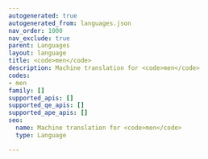 ```yaml
---
autogenerated: true
autogenerated_from: languages.json
nav_order: 1000
nav_exclude: true
parent: Languages
layout: language
title: <code>men</code>
description: Machine translation for <code>men</code>
codes:
- men
family: []
supported_apis: []
supported_qe_apis: []
supported_ape_apis: []
seo:
  name: Machine translation for <code>men</code>
  type: Language

---
```


